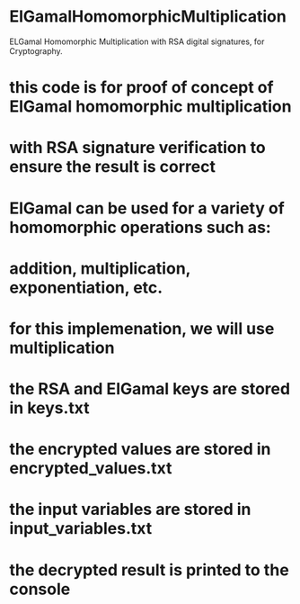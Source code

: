# ElGamalHomomorphicMultiplication
ELGamal Homomorphic Multiplication with RSA digital signatures, for Cryptography.



# this code is for proof of concept of ElGamal homomorphic multiplication 
# with RSA signature verification to ensure the result is correct
# ElGamal can be used for a variety of homomorphic operations such as:
# addition, multiplication, exponentiation, etc.
# for this implemenation, we will use multiplication

# the RSA and ElGamal keys are stored in keys.txt
# the encrypted values are stored in encrypted_values.txt
# the input variables are stored in input_variables.txt
# the decrypted result is printed to the console
